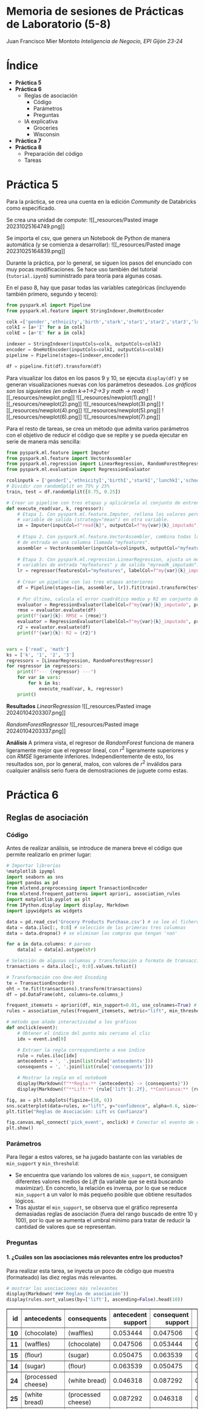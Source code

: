 <br><br><br><br><br><br><br><br><br><br><br><br>
# Memoria de sesiones de Prácticas de Laboratorio (5-8)
Juan Francisco Mier Montoto
*Inteligencia de Negocio, EPI Gijón 23-24*

<div style="page-break-after: always;"></div>

# Índice

- **Práctica 5**
- **Práctica 6**
	- Reglas de asociación
		- Código
		- Parámetros
		- Preguntas
	- IA explicativa
		- Groceries
		- Wisconsin
- **Práctica 7**
- **Práctica 8**
	- Preparación del código
	- Tareas

<div style="page-break-after: always;"></div>

# Práctica 5
Para la práctica, se crea una cuenta en la edición *Community* de Databricks como especificado.

Se crea una unidad de *compute*:
![[_resources/Pasted image 20231025164749.png]]

Se importa el csv, que genera un Notebook de Python de manera automática (y se comienza a desarrollar):
![[_resources/Pasted image 20231025164839.png]]

Durante la práctica, por lo general, se siguen los pasos del enunciado con muy pocas modificaciones. Se hace uso también del tutorial (`tutorial.ipynb`) suministrado para teoría para algunas cosas.

En el paso 8, hay que pasar todas las variables categóricas (incluyendo también primero, segundo y tecero):
```python
from pyspark.ml import Pipeline
from pyspark.ml.feature import StringIndexer,OneHotEncoder

colk =['gender','ethnicity','birth','stark','star1','star2','star3','lunchk','lunch1','lunch2','lunch3','schoolk','school1','school2','school3','degreek','degree1','degree2','degree3','ladderk','ladder1','ladder2','ladder3','tethnicityk','tethnicity1','tethnicity2','tethnicity3','systemk','system1','system2','system3','schoolidk','schoolid1','schoolid2','schoolid3']
colkI = [a+'I' for a in colk]
colkE = [a+'E' for a in colk]

indexer = StringIndexer(inputCols=colk, outputCols=colkI)
encoder = OneHotEncoder(inputCols=colkI, outputCols=colkE)
pipeline = Pipeline(stages=[indexer,encoder])

df = pipeline.fit(df).transform(df)
```


Para visualizar los datos en los pasos 9 y 10, se ejecuta `display(df)` y se generan visualizaciones nuevas con los parámetros deseados.
*Los gráficos son los siguientes (en orden $k$→$1$→$2$→$3$  y $math$ → $read$)*
![[_resources/newplot.png]] 
![[_resources/newplot(1).png]]
![[_resources/newplot(2).png]]
![[_resources/newplot(3).png]]
![[_resources/newplot(4).png]]
![[_resources/newplot(5).png]]
![[_resources/newplot(6).png]]
![[_resources/newplot(7).png]]

Para el resto de tareas, se crea un método que admita varios parámetros con el objetivo de reducir el código que se repite y se pueda ejecutar en serie de manera más sencilla:
```python
from pyspark.ml.feature import Imputer
from pyspark.ml.feature import VectorAssembler
from pyspark.ml.regression import LinearRegression, RandomForestRegressor
from pyspark.ml.evaluation import RegressionEvaluator

rcolinputk = ['genderI','ethnicityI','birthI','starkI','lunchkI','schoolkI','degreekI','ladderkI','tethnicitykI']
# Dividir con randomSplit en 75% y 25%
train, test = df.randomSplit([0.75, 0.25])

# Crear un pipeline con tres etapas y aplicársela al conjunto de entrenamiento
def execute_read(var, k, regressor):
	# Etapa 1. Con pyspark.ml.feature.Imputer, rellena los valores perdidos de la
	# variable de salida (strategy="mean") en otra variable.
	im = Imputer(inputCol=f"read{k}", outputCol=f"my{var}{k}_imputado", strategy="mean")
	
	# Etapa 2. Con pyspark.ml.feature.VectorAssembler, combina todas las variables
	# de entrada en una columna llamada "myfeatures".
	assembler = VectorAssembler(inputCols=colinputk, outputCol="myfeatures")
	
	# Etapa 3. Con pyspark.ml.regression.LinearRegression, ajusta un modelo a las
	# variables de entrada "myfeatures" y de salida "myreadk_imputado".
	lr = regressor(featuresCol="myfeatures", labelCol=f"my{var}{k}_imputado")
	
	# Crear un pipeline con las tres etapas anteriores
	df = Pipeline(stages=[im, assembler, lr]).fit(train).transform(test)
	
	# Por último, calcula el error cuadrático medio y R2 en conjunto de test.
	evaluator = RegressionEvaluator(labelCol=f"my{var}{k}_imputado", predictionCol="prediction", metricName="rmse")
	rmse = evaluator.evaluate(df)
	print(f"{var}{k}: RMSE = {rmse}")
	evaluator = RegressionEvaluator(labelCol=f"my{var}{k}_imputado", predictionCol="prediction", metricName="r2")
	r2 = evaluator.evaluate(df)
	print(f"{var}{k}: R2 = {r2}")


vars = ['read', 'math']
ks = ['k', '1', '2', '3']
regressors = [LinearRegression, RandomForestRegressor]
for regressor in regressors:
	print(f"--- {regressor} ---")
	for var in vars:
		for k in ks:
			execute_read(var, k, regressor)
	print()
```

**Resultados**
*LinearRegression*
![[_resources/Pasted image 20240104203307.png]]

*RandomForestRegressor*
![[_resources/Pasted image 20240104203337.png]]

**Análisis**
A primera vista, el regresor de *RandomForest* funciona de manera ligeramente mejor que el regresor lineal, con $r^2$ ligeramente superiores y con $RMSE$ ligeramente inferiores.
Independientemente de esto, los resultados son, por lo general, malos, con valores de $r^2$ inválidos para cualquier análisis serio fuera de demostraciones de juguete como estas.

<div style="page-break-after: always;"></div>


# Práctica 6
## Reglas de asociación
### Código
Antes de realizar análisis, se introduce de manera breve el código que permite realizarlo en primer lugar:

```python
# Importar librerías
%matplotlib ipympl
import seaborn as sns
import pandas as pd
from mlxtend.preprocessing import TransactionEncoder
from mlxtend.frequent_patterns import apriori, association_rules
import matplotlib.pyplot as plt
from IPython.display import display, Markdown
import ipywidgets as widgets
```

```python
data = pd.read_csv('Grocery Products Purchase.csv') # se lee el fichero de datos
data = data.iloc[:, 0:8] # selección de las primeras tres columnas
data = data.dropna() # se eliminan las compras que tengan 'nan'

for a in data.columns: # parseo
	data[a] = data[a].astype(str)
```

```python
# Selección de algunas columnas y transformación a formato de transacción
transactions = data.iloc[:, 0:8].values.tolist()

# Transformación con One-Hot Encoding
te = TransactionEncoder()
oht = te.fit(transactions).transform(transactions)
df = pd.DataFrame(oht, columns=te.columns_)
```

```python
frequent_itemsets = apriori(df, min_support=0.01, use_colnames=True) # Minería de ítems frecuentes
rules = association_rules(frequent_itemsets, metric="lift", min_threshold=2) # Minería de reglas de asociación
```

```python
# método que añade interactividad a los gráficos
def onclick(event):
    # Obtener el índice del punto más cercano al clic
    idx = event.ind[0]

    # Extraer la regla correspondiente a ese índice
    rule = rules.iloc[idx]
    antecedents = ', '.join(list(rule['antecedents']))
    consequents = ', '.join(list(rule['consequents']))

    # Mostrar la regla en el notebook
    display(Markdown(f"**Regla:** {antecedents} -> {consequents}"))
    display(Markdown(f"**Lift:** {rule['lift']:.2f}, **Confianza:** {rule['confidence']:.2f}"))
```

```python
fig, ax = plt.subplots(figsize=(10, 6))
sns.scatterplot(data=rules, x="lift", y="confidence", alpha=0.6, size="support", sizes=(20, 200), ax=ax, picker=4)
plt.title("Reglas de Asociación: Lift vs Confianza")

fig.canvas.mpl_connect('pick_event', onclick) # Conectar el evento de clic con la función onclick
plt.show()
```

### Parámetros
Para llegar a estos valores, se ha jugado bastante con las variables de `min_support` y `min_threshold`:
- Se encuentra que variando los valores de `min_support`, se consiguen diferentes valores medios de *Lift* (la variable que se está buscando maximizar). En concreto, la relación es inversa, por lo que se reduce `min_support` a un valor lo más pequeño posible que obtiene resultados lógicos.
- Tras ajustar el `min_support`, se observa que el gráfico representa demasiadas reglas de asociación (fuera del rango buscado de entre 10 y 100), por lo que se aumenta el umbral mínimo para tratar de reducir la cantidad de valores que se representan.

### Preguntas
#### 1. ¿Cuáles son las asociaciones más relevantes entre los productos?
Para realizar esta tarea, se inyecta un poco de código que muestra (formateado) las diez reglas más relevantes.
```python
# mostrar las asociaciones más relevantes
display(Markdown('### Reglas de asociación'))
display(rules.sort_values(by=['lift'], ascending=False).head(10))
```

<div>
<style scoped>
    .dataframe tbody tr th:only-of-type {
        vertical-align: middle;
    }

    .dataframe tbody tr th {
        vertical-align: top;
    }

    .dataframe thead th {
        text-align: right;
    }
</style>
<table border="1" class="dataframe">
  <thead>
    <tr style="text-align: right;">
      <th>id</th>
      <th>antecedents</th>
      <th>consequents</th>
      <th>antecedent support</th>
      <th>consequent support</th>
      <th>support</th>
      <th>confidence</th>
      <th>lift</th>
      <th>leverage</th>
      <th>conviction</th>
      <th>zhangs_metric</th>
    </tr>
  </thead>
  <tbody>
    <tr>
      <th>10</th>
      <td>(chocolate)</td>
      <td>(waffles)</td>
      <td>0.053444</td>
      <td>0.047506</td>
      <td>0.010689</td>
      <td>0.200000</td>
      <td>4.210000</td>
      <td>0.008150</td>
      <td>1.190618</td>
      <td>0.805521</td>
    </tr>
    <tr>
      <th>11</th>
      <td>(waffles)</td>
      <td>(chocolate)</td>
      <td>0.047506</td>
      <td>0.053444</td>
      <td>0.010689</td>
      <td>0.225000</td>
      <td>4.210000</td>
      <td>0.008150</td>
      <td>1.221362</td>
      <td>0.800499</td>
    </tr>
    <tr>
      <th>15</th>
      <td>(flour)</td>
      <td>(sugar)</td>
      <td>0.050475</td>
      <td>0.063539</td>
      <td>0.011876</td>
      <td>0.235294</td>
      <td>3.703134</td>
      <td>0.008669</td>
      <td>1.224603</td>
      <td>0.768762</td>
    </tr>
    <tr>
      <th>14</th>
      <td>(sugar)</td>
      <td>(flour)</td>
      <td>0.063539</td>
      <td>0.050475</td>
      <td>0.011876</td>
      <td>0.186916</td>
      <td>3.703134</td>
      <td>0.008669</td>
      <td>1.167807</td>
      <td>0.779486</td>
    </tr>
    <tr>
      <th>24</th>
      <td>(processed cheese)</td>
      <td>(white bread)</td>
      <td>0.046318</td>
      <td>0.087292</td>
      <td>0.013658</td>
      <td>0.294872</td>
      <td>3.377987</td>
      <td>0.009615</td>
      <td>1.294386</td>
      <td>0.738156</td>
    </tr>
    <tr>
      <th>25</th>
      <td>(white bread)</td>
      <td>(processed cheese)</td>
      <td>0.087292</td>
      <td>0.046318</td>
      <td>0.013658</td>
      <td>0.156463</td>
      <td>3.377987</td>
      <td>0.009615</td>
      <td>1.130574</td>
      <td>0.771294</td>
    </tr>
    <tr>
      <th>16</th>
      <td>(ham)</td>
      <td>(processed cheese)</td>
      <td>0.082542</td>
      <td>0.046318</td>
      <td>0.011876</td>
      <td>0.143885</td>
      <td>3.106438</td>
      <td>0.008053</td>
      <td>1.113964</td>
      <td>0.739094</td>
    </tr>
    <tr>
      <th>17</th>
      <td>(processed cheese)</td>
      <td>(ham)</td>
      <td>0.046318</td>
      <td>0.082542</td>
      <td>0.011876</td>
      <td>0.256410</td>
      <td>3.106438</td>
      <td>0.008053</td>
      <td>1.233823</td>
      <td>0.711021</td>
    </tr>
    <tr>
      <th>4</th>
      <td>(misc. beverages)</td>
      <td>(bottled water)</td>
      <td>0.030285</td>
      <td>0.128266</td>
      <td>0.011283</td>
      <td>0.372549</td>
      <td>2.904503</td>
      <td>0.007398</td>
      <td>1.389326</td>
      <td>0.676185</td>
    </tr>
    <tr>
      <th>5</th>
      <td>(bottled water)</td>
      <td>(misc. beverages)</td>
      <td>0.128266</td>
      <td>0.030285</td>
      <td>0.011283</td>
      <td>0.087963</td>
      <td>2.904503</td>
      <td>0.007398</td>
      <td>1.063241</td>
      <td>0.752187</td>
    </tr>
  </tbody>
</table>
</div>

#### 2. Visualice un grafo con las reglas más relevantes
![[_resources/Pasted image 20240104200751.png]]

El gráfico es interactivo: al hacer click encima de alguna de las reglas, se imprime información en el notebook.
![[_resources/Pasted image 20240104220913.png]]
#### 3. Dé un ejemplo de cómo usaría esta información para decidir sobre las bajadas y subidas de precio
Teniendo en cuenta la tabla del primer punto, por lo general sería buena idea rebajar y subirle el precio a alguna de las siguientes parejas de items:
- Chocolate y gofres
- Azúcar y harina
- Pan de molde y lonchas de queso
- Agua y otras bevidas

Por ejemplo, podría hacerse una oferta de harina muy agresiva pero por otro lado subir el precio del azúcar.

---
## IA explicativa
### Parte 1. Groceries

### Parte 2. Wisconsin



<div style="page-break-after: always;"></div>


# Práctica 7
Esta práctica se completa tomando como base el notebook de teoría, tal y como se dice en el enunciado de las prácticas.

**Lectura inicial del dataset**
```python
import pandas as pd
import numpy as np
import matplotlib.pylab as plt
# Lectura sin formato
data = pd.read_csv('AirPassengers.csv')
print(data.head())
print('\n Data Types:')
print(data.dtypes)
```
![[_resources/Pasted image 20240104110338.png]]

```python
import datetime
dateparse = lambda dates: datetime.datetime.strptime(dates, '%Y-%m')
data = pd.read_csv('AirPassengers.csv', parse_dates=['Month'], index_col='Month',date_parser=dateparse)
ts = data['#Passengers'] # Serie temporal
plt.style.use('fivethirtyeight')
plt.plot(ts)
plt.show()
```
![[_resources/Pasted image 20240104221437.png]]

## 1. Determinar los parámetros del modelo ARIMA con los que se obtenga el mejor ajuste en la serie `AirPassengers`
```python
import itertools
import statsmodels.api as sm

endTrain = '1957-12-31'
startTest = '1958-01-01'
y_train = ts[:endTrain]
p = d = q = range(0, 2)
pdq = list(itertools.product(p, d, q))
seasonal_pdq = [(x[0], x[1], x[2], 12) for x in list(itertools.product(p, d, q))]
```

Para ajustar los hiperparámetros:
```python
# Ajuste de hiperparámetros
mejor = np.inf
for param in pdq:
    for param_seasonal in seasonal_pdq:
        try:
            mod = sm.tsa.statespace.SARIMAX(y_train,
                                            order=param,
                                            seasonal_order=param_seasonal,
                                            enforce_invertibility=False)
            results = mod.fit(disp=False)
            if results.aic < mejor:
                mejor = results.aic
                mejores_parametros = [param, param_seasonal]
        except:
            continue
```

Se ajusta el modelo:
```python
# Ajuste del modelo
mod = sm.tsa.statespace.SARIMAX(y_train,
                                order=mejores_parametros[0],
                                seasonal_order=mejores_parametros[1],
                                enforce_invertibility=False)
results = mod.fit()
results.plot_diagnostics(figsize=(16, 16))
plt.show()
```
![[_resources/Pasted image 20240104221344.png]]

Se predicen los valores de la serie:
```python
# Predicción a múltiples pasos
pred_uc = results.get_forecast(steps=100)
pred_ci = pred_uc.conf_int()
ax = data.plot(label='observed', figsize=(14, 7))
pred_uc.predicted_mean.plot(ax=ax, label='Forecast')
ax.fill_between(pred_ci.index,
                pred_ci.iloc[:, 0],
                pred_ci.iloc[:, 1], color='k', alpha=.25)
ax.set_xlabel('Date')
ax.set_ylabel('# passengers')
plt.legend()
plt.show()
```
![[_resources/Pasted image 20240104111036.png]]

Se evalúan los resultados de la predicción:
```python
# Evaluación de la predicción
y_truth = data[startTest:]['#Passengers']
# print(y_truth)
predicciones_arima = pred_uc.predicted_mean[y_truth.index]

mse = ((predicciones_arima - y_truth) ** 2).mean()
rele = (np.abs(predicciones_arima - y_truth)/y_truth*100).mean()
print('Error cuadrático medio ARIMA {}'.format(round(mse, 2)))
print('Raíz cuadrada de ECM ARIMA {}'.format(round(np.sqrt(mse), 2)))
print('Error porcentual medio ARIMA {}'.format(round(rele, 2)))

predicciones_arima = pred_uc.predicted_mean[y_truth.index]
```
![[_resources/Pasted image 20240104111400.png]]

## 2. Ajustar el modelo Holt-Winters a esta serie y comparar sus resultados
```python
# Holt-Winters
from pylab import rcParams
rcParams['figure.figsize'] = 18, 8

from statsmodels.tsa.api import ExponentialSmoothing
hw_model = ExponentialSmoothing(
    y_train, trend='add', seasonal='add', seasonal_periods=12).fit()
predicciones_hw = hw_model.forecast(12*3)

mse = ((predicciones_hw - y_truth) ** 2).mean()
rele = (np.abs(predicciones_hw - y_truth)/y_truth*100).mean()
print('Error cuadrático medio HW {}'.format(round(mse, 2)))
print('Raíz cuadrada de ECM HW {}'.format(round(np.sqrt(mse), 2)))
print('Error porcentual medio HW {}'.format(round(rele, 2)))

plt.plot(ts, label="Actual")
plt.plot(predicciones_arima, label="ARIMA")
plt.plot(predicciones_hw, label="Holt-Winters")
plt.legend()
plt.show()
```
![[_resources/Pasted image 20240104111501.png]]
![[_resources/Pasted image 20240104221219.png]]

## 3. Ajustar Prophet a los mismos datos y comparar los resultados
Primero, se ajustan los datos que se van a utilizar como entrenamiento:
```python
y_train = data[:endTrain]
ejemplo = pd.DataFrame({"ds": list(y_train.index), "y": [ v[0] for v in y_train.values ]})
ejemplo.plot(x="ds", y="y") # show training data
```
![[_resources/Pasted image 20240104190717.png]]

Después, se realizan las predicciones y se guardan en la variable correspondiente:
```python
from prophet import Prophet
m = Prophet(interval_width=1)
m.fit(ejemplo)
forecast = m.predict(
	m.make_future_dataframe(periods=length, freq='MS')
)

fig1 = m.plot(forecast[
    ['ds', 'yhat', 'yhat_lower', 'yhat_upper']
])

print('Error cuadrático medio PROPHET {}'.format(round(mse, 2)))
print('Raíz cuadrada de ECM PROPHET {}'.format(round(np.sqrt(mse), 2)))
print('Error porcentual medio PROPHET {}'.format(round(rele, 2)))

forecast = forecast.set_index('ds')
predicciones_prophet = forecast.loc[[str(value).split("T")[0].strip() for value in y_truth.index.values], 'yhat']

plt.plot(ts, label="Actual", color="purple")
plt.plot(predicciones_arima, label="ARIMA")
plt.plot(predicciones_hw, label="Holt-Winters")
plt.plot(predicciones_prophet, label="Prophet")
plt.legend()
plt.show()
```

Se obtienen los siguientes resultados:
![[_resources/Pasted image 20240104190812.png]]
![[_resources/Pasted image 20240104190820.png]]
![[_resources/Pasted image 20240104221323.png]]
## 4. Ajustar DeepAR a los mismos datos y comparar los resultados
Primero, se ajustan los datos a DeepAR y se muestran en un gráfico, destacando el límite entre el conjunto de entrenamiento y el de testing:
```python
from gluonts.dataset.common import ListDataset
from gluonts.dataset.util import to_pandas
from gluonts.torch.model.deepar import DeepAREstimator
from gluonts.evaluation.backtest import make_evaluation_predictions

# Una variable "target", una fecha "start" y una frecuencia
training_data = ListDataset(
    [{"start": ts.index[0], "target": y_train['#Passengers']}], freq="M"
)

# Train + test
test_data = ListDataset(
    [{"start": ts.index[0], "target": ts}], freq="M"
)

to_pandas(test_data[0]).plot()
plt.axvline(y_train.index[-1], color='r')
plt.grid(which="both")
plt.show()
```
![[_resources/Pasted image 20240104193911.png]]

```python
# prediction length: diferencia entre el final del train y el final del dataset
prediction_length = len(ts) - len(y_train)
estimator = DeepAREstimator(
	freq="M",
	prediction_length=prediction_length,
	cardinality=[1],
	trainer_kwargs={"max_epochs": 50, "accelerator": "cpu"}
)
predictor = estimator.train(training_data=training_data)
```

```python
forecasts_it, ts_it = make_evaluation_predictions(
    dataset=test_data,  # test dataset
    predictor=predictor,  # predictor
    num_samples=100,  # number of sample paths we want for evaluation
)
forecasts = list(forecasts_it)[0]
ts = list(ts_it)[0]

print(f"Number of sample paths: {forecasts.num_samples}")
print(f"Dimension of samples: {forecasts.samples.shape}")
print(f"Start date of the forecast window: {forecasts.start_date}")
print(f"Frequency of the time series: {forecasts.freq}")

plot_prob_forecasts(ts, forecasts, 100, endTrain)
plt.show()
predicciones_deepar = forecasts.mean
```
![[_resources/Pasted image 20240104213510.png]]
DeepAR se ajusta MUY bien a todos los cambios en el número de pasajeros, tanto globales como estacionales, superando por mucho al resto de modelos.

## 5. Comparar entre sí las predicciones de los modelos (long term)
### Resultados
Para compararar todos los modelos, se representan en un gráfico simultáneamente:
```python
plt.plot(ts_copy, label="Actual")
plt.plot(predicciones_arima, label="ARIMA")
plt.plot(predicciones_hw, label="Holt-Winters")
plt.plot(predicciones_prophet, label="Prophet")
plt.axvline(pd.to_datetime(endTrain), lw=1, color='r')
plt.legend()
plt.show()
```

![[_resources/Pasted image 20240104211056.png]]

### Análisis
De la gráfica anterior, podemos realizar un escueto análisis de las predicciones:
- ARIMA y Holt-Winters realizan predicciones muy similares y además bastante conservadoras, ignorando el trend del número de pasajeros.
- Prophet analiza mejor el trend global pero se adapta peor a los cambios estacionales normales del conjunto.

<div style="page-break-after: always;"></div>

# Práctica 8
## Preparación del código
- Para la resolución de esta práctica, se escoge Google Colab como entorno de desarrollo, lo que permite ejecuciones con GPU de manera rápida y gratuita.
- Obviamente, a la hora de preparar el código, se utilizan ejemplos y código de HuggingFace, como Transformers.
- Para facilitar la ejecución, se utilizan diccionarios de Python para almacenar tanto los modelos como los datasets, para poder probar con mayor facilidad.

## Tareas
Para la práctica 8, existen 5 tareas:
### 1. Escoger una tarea dentro de *Natural Language Processing* (NLP)
Se escoge [*Question Answering*](https://huggingface.co/tasks/question-answering).
![[_resources/Pasted image 20240103190332.png]]

### 2.  Elegir un dataset asociado a dicha tarea:
A la hora de escoger datasets, hay que tener en cuenta dos puntos clave:
- Se necesitan conjuntos que cuenten con un esquema básico de pregunta, contexto y respuesta válida.
- Puesto que la mayoría de modelos están entrenados sobre datasets derivados de *squad*, sería adecuado escoger un conjunto derivado de *squad* y otro que no lo sea, para corroborar que el modelo es capaz de encontrar las respuestas adecuadas en el mayor número de circunstancias.

Para este análisis se escoge el dataset oficial de *[Squad v2](https://huggingface.co/datasets/squad_v2)* y el dataset de Databricks *[Dolly 15k](https://huggingface.co/datasets/databricks/databricks-dolly-**15k**)*.
```python
from datasets import load_dataset
squad = load_dataset("squad_v2")
dolly = load_dataset("databricks/databricks-dolly-15k")
dolly = dolly.filter(lambda x: len(x['context']) > 0)
```

Como nota adicional, se filtran y se eliminan todos los elementos que no contienen contexto.

### 3. Elegir al menos dos modelos para resolver la tarea 
Se escogen tres modelos diferentes para contrastar resultados:
- El modelo por defecto (`distilbert-base-cased-distilled-squad`), entrenado sobre *squad*.
- Otro modelo *bert* (Bidirectional Encoder Representations from Transformers) entrenado también sobre *Squad v2*, más actualizado.
- Un último modelo totalmente diferente, que no utiliza ninguna derivación de *bert*/*robert*/*berta* ni está entrenado sobre *squad* ni sus derivados.

```python
default = pipeline("question-answering") # modelo por defecto, fine-tuned para squad v2
deberta = pipeline("question-answering", model="deepset/deberta-v3-base-squad2")
splinter = pipeline("question-answering", model="tau/splinter-base")

models = [
	{'model': default, 'name': "distilbert-distilled"},
	{'model': deberta, 'name': 'deberta-v3'},
	{'model': splinter, 'name': "splinter"}
]
```

### 4. Evaluar sobre el dataset elegido y hacer una comparativa de los modelos
#### Evaluación
A la hora de evaluar, primero se ejecuta una batería de tests compuestas de muestras aleatorias de los conjuntos escogidos frente a todos los modelos.

```python
import random

def addQuestions(questions):
	from_squad = squad['train'][random.randint(0, len(squad['train']))]
	from_dolly = dolly['train'][random.randint(0, len(dolly['train']))]
	questions.append({'question': from_squad['question'], 'context': from_squad['context'], 'answer': from_squad['answers']['text'][0], 'name': 'SQUAD'})
	questions.append({'question': from_dolly['instruction'], 'context': from_dolly['context'], 'answer': from_dolly['response'], 'name': 'DOLLY'})

questions = []
for _ in range(3):
	addQuestions(questions)

for question in questions:
	print(f"{question['name']} - Question: {question['question']}")
```
![[_resources/Pasted image 20240104214230.png]]

Con las preguntas resumidas en un array, se prueban los modelos:
```python
for question in questions:
	print(f"{question['name']} - Expected answer: {question['answer']}")
	for model in models:
		model['result'] = model['model'](question = question['question'], context = question['context'])
		print(f"{question['name']} - {model['name']} result: {model['result']['answer']} (score: {model['result']['score']})")
	print()
```

![[_resources/Pasted image 20240104214316.png]]

#### Comparativa
Lo primero de todo y lo más obvio, es que el modelo `splinter-base` no sirve para las tareas (de la manera en la que estamos evaluando).
Lo segundo, es que el conjunto *Dolly 15k* espera respuestas que, por lo general, son demasiado largas para que los modelos escojan la respuesta correcta.

Analizando los dos modelos tipo *BERT* sobre el dataset tradicional *Squad*, sus respuestas son muy similares (si no iguales) la mayor parte de las veces:
![[_resources/Pasted image 20240104011247.png]]

En algunos casos, sin embargo, `deberta-v3` devuelve respuestas más acertadas y con mayor `confidence` que el modelo por defecto:
![[_resources/Pasted image 20240104011412.png]]

De este análisis, se deduce, que el segundo modelo, `deberta-v3-base-squad2`, es el mejor *para la tarea que se está evaluando*.

### 5. Elegir el mejor modelo y crear una demo para desplegarlo
Después de escoger el mejor modelo, se crea una demo sencilla haciendo uso de la librería *Gradio*.

```python
import gradio as gr

def run(question, context):
	return deberta(question = question, context = context)

demo = gr.Interface(
	fn=run,
	inputs=["text", "text"],
	outputs=["text"],
)

demo.launch(share=True)
```

A partir de la sencilla demostración anterior, se obtiene una interfaz que permite interactuar libremente con el modelo escogido:
![[_resources/Pasted image 20240104095336.png]]
